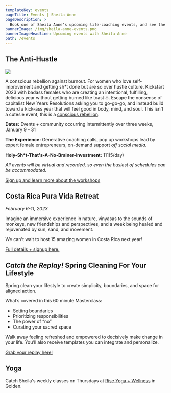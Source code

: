 ```yaml
---
templateKey: events
pageTitle: Events | Sheila Anne
pageDescription: >
  Book one of Sheila Anne's upcoming life-coaching events, and see the schedule for future programs being offered. Don't miss out!
bannerImage: /img/sheila-anne-events.png
bannerImageHeadline: Upcoming events with Sheila Anne
path: /events
---
```


## The Anti-Hustle

![](./img/Hero-image-AH.png)

A conscious rebellion against burnout. For women who love self-improvement and getting sh\*t done but are so over hustle culture.
Kickstart 2023 with badass females who are creating an intentional, fulfilling, delicious year without getting burned like toast 🔥. Escape the nonsense of capitalist New Years Resolutions asking you to go-go-go, and instead build toward a kick-ass year that will feel good in body, mind, and soul. This isn't a cutesie event, this is a [conscious rebellion](https://www.eventbrite.com/e/the-anti-hustle-tickets-464689848847).

**Dates:** Events + community occurring intermittently over three weeks, January 9 - 31

**The Experience:** Generative coaching calls, pop up workshops lead by expert female entrepreneurs, on-demand support _off social media_.

**Holy-Sh\*t-That's-A-No-Brainer-Investment:** $111 ($5/day)

_All events will be virtual and recorded, so even the busiest of schedules can be accommodated._

[Sign up and learn more about the workshops](https://www.eventbrite.com/e/the-anti-hustle-tickets-464689848847)

## Costa Rica Pura Vida Retreat

_February 6-11, 2023_

Imagine an immersive experience in nature, vinyasas to the sounds of monkeys, new friendships and perspectives, and a week being healed and rejuvenated by sun, sand, and movement.

We can't wait to host 15 amazing women in Costa Rica next year!

[Full details + signup here.](https://www.krysta-lyn.com/pura-vida)

## _Catch the Replay!_ Spring Cleaning For Your Lifestyle

Spring clean your lifestyle to create simplicity, boundaries, and space for aligned action.

What’s covered in this 60 minute Masterclass:

- Setting boundaries
- Prioritizing responsibilities
- The power of “no”
- Curating your sacred space

Walk away feeling refreshed and empowered to decisively make change in your life. You’ll also receive templates you can integrate and personalize.

[Grab your replay here!](https://checkout.square.site/buy/37FRUYMUV42JSOLLJIRW2LOA)

## Yoga

Catch Sheila's weekly classes on Thursdays at [Rise Yoga + Wellness](https://www.risegolden.com/) in Golden.
